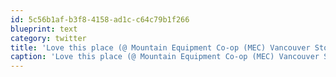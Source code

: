 ```yaml
---
id: 5c56b1af-b3f8-4158-ad1c-c64c79b1f266
blueprint: text
category: twitter
title: 'Love this place (@ Mountain Equipment Co-op (MEC) Vancouver Store w/ 3 others) http://4sq.com/neQIkq'
caption: 'Love this place (@ Mountain Equipment Co-op (MEC) Vancouver Store w/ 3 others) http://4sq.com/neQIkq'
---
```

